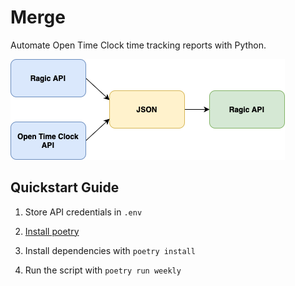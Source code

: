 # Merge

Automate Open Time Clock time tracking reports with Python.

![workflow](assets/diagram.png)

## Quickstart Guide

1. Store API credentials in `.env`

2. [Install poetry][1]

3. Install dependencies with `poetry install`

4. Run the script with `poetry run weekly`

[1]: https://python-poetry.org/docs/#installation
